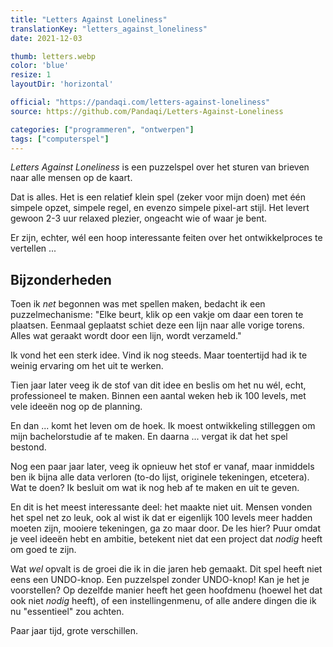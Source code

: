 ```yaml
---
title: "Letters Against Loneliness"
translationKey: "letters_against_loneliness"
date: 2021-12-03

thumb: letters.webp
color: 'blue'
resize: 1
layoutDir: 'horizontal'

official: "https://pandaqi.com/letters-against-loneliness"
source: https://github.com/Pandaqi/Letters-Against-Loneliness

categories: ["programmeren", "ontwerpen"]
tags: ["computerspel"]
---
```


_Letters Against Loneliness_ is een puzzelspel over het sturen van brieven naar alle mensen op de kaart.

Dat is alles. Het is een relatief klein spel (zeker voor mijn doen) met één simpele opzet, simpele regel, en evenzo simpele pixel-art stijl. Het levert gewoon 2-3 uur relaxed plezier, ongeacht wie of waar je bent.

Er zijn, echter, wél een hoop interessante feiten over het ontwikkelproces te vertellen ... 

## Bijzonderheden
Toen ik _net_ begonnen was met spellen maken, bedacht ik een puzzelmechanisme: "Elke beurt, klik op een vakje om daar een toren te plaatsen. Eenmaal geplaatst schiet deze een lijn naar alle vorige torens. Alles wat geraakt wordt door een lijn, wordt verzameld."

Ik vond het een sterk idee. Vind ik nog steeds. Maar toentertijd had ik te weinig ervaring om het uit te werken.

Tien jaar later veeg ik de stof van dit idee en beslis om het nu wél, echt, professioneel te maken. Binnen een aantal weken heb ik 100 levels, met vele ideeën nog op de planning.

En dan ... komt het leven om de hoek. Ik moest ontwikkeling stilleggen om mijn bachelorstudie af te maken. En daarna ... vergat ik dat het spel bestond.

Nog een paar jaar later, veeg ik opnieuw het stof er vanaf, maar inmiddels ben ik bijna alle data verloren (to-do lijst, originele tekeningen, etcetera). Wat te doen? Ik besluit om wat ik nog heb af te maken en uit te geven.

En dit is het meest interessante deel: het maakte niet uit. Mensen vonden het spel net zo leuk, ook al wist ik dat er eigenlijk 100 levels meer hadden moeten zijn, mooiere tekeningen, ga zo maar door. De les hier? Puur omdat je veel ideeën hebt en ambitie, betekent niet dat een project dat _nodig_ heeft om goed te zijn.

Wat _wel_ opvalt is de groei die ik in die jaren heb gemaakt. Dit spel heeft niet eens een UNDO-knop. Een puzzelspel zonder UNDO-knop! Kan je het je voorstellen? Op dezelfde manier heeft het geen hoofdmenu (hoewel het dat ook niet _nodig_ heeft), of een instellingenmenu, of alle andere dingen die ik nu "essentieel" zou achten. 

Paar jaar tijd, grote verschillen.